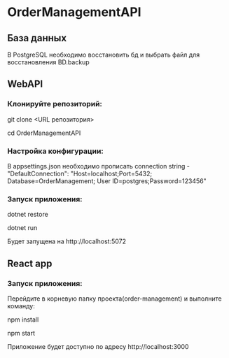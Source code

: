 # OrderManagementAPI

## База данных

В PostgreSQL необходимо восстановить бд и выбрать файл для восстановления BD.backup

## WebAPI

### Клонируйте репозиторий:
git clone <URL репозитория>

cd OrderManagementAPI

### Настройка конфигурации:

В appsettings.json необходимо прописать connection string - "DefaultConnection": "Host=localhost;Port=5432; Database=OrderManagement; User ID=postgres;Password=123456"

### Запуск приложения:
dotnet restore

dotnet run

Будет запущена на http://localhost:5072

## React app

### Запуск приложения:
Перейдите в корневую папку проекта(order-management) и выполните команду:

npm install

npm start

Приложение будет доступно по адресу http://localhost:3000
